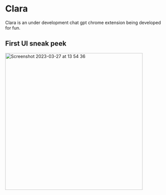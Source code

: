 # Clara

Clara is an under development chat gpt chrome extension being developed for fun.

## First UI sneak peek

<img width="438" alt="Screenshot 2023-03-27 at 13 54 36" src="https://user-images.githubusercontent.com/35597590/227922205-644b4c26-877f-4032-b951-d37ada8ceb17.png">
